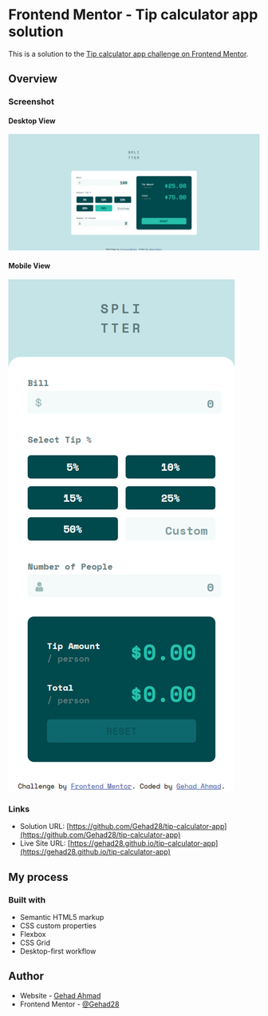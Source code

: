 # Frontend Mentor - Tip calculator app solution

This is a solution to the [Tip calculator app challenge on Frontend Mentor](https://www.frontendmentor.io/challenges/tip-calculator-app-ugJNGbJUX). 


## Overview

### Screenshot

#### Desktop View

![](./screencapture.png)

#### Mobile View

![](./screencapture2.png)

### Links

- Solution URL: [https://github.com/Gehad28/tip-calculator-app](https://github.com/Gehad28/tip-calculator-app)
- Live Site URL: [https://gehad28.github.io/tip-calculator-app](https://gehad28.github.io/tip-calculator-app)

## My process

### Built with

- Semantic HTML5 markup
- CSS custom properties
- Flexbox
- CSS Grid
- Desktop-first workflow

## Author

- Website - [Gehad Ahmad](https://github.com/Gehad28)
- Frontend Mentor - [@Gehad28](https://www.frontendmentor.io/profile/Gehad28)
